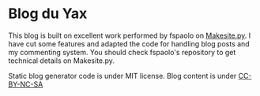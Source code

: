 # Blog du Yax

This blog is built on excellent work performed by fspaolo on [Makesite.py](https://github.com/fspaolo/makesite). 
I have cut some features and adapted the code for handling blog posts and my commenting system. You should check fspaolo's repository to get technical details on Makesite.py.   

Static blog generator code is under MIT license. 
Blog content is under [CC-BY-NC-SA](https://creativecommons.org/licenses/by-nc-sa/3.0)

